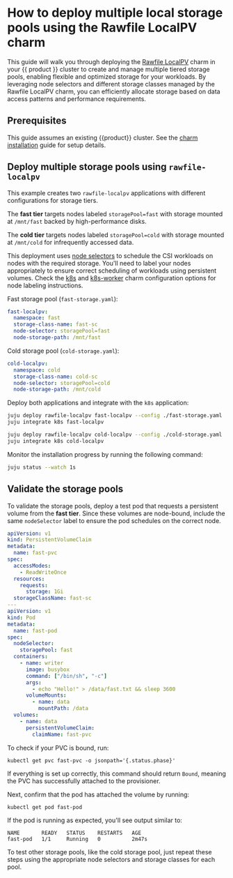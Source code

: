 # How to deploy multiple local storage pools using the Rawfile LocalPV charm

This guide will walk you through deploying the [Rawfile LocalPV] charm in your
{{ product }} cluster to create and manage multiple tiered storage pools,
enabling flexible and optimized storage for your workloads. By leveraging node
selectors and different storage classes managed by the Rawfile LocalPV charm,
you can efficiently allocate storage based on data access patterns and
performance requirements.

## Prerequisites

This guide assumes an existing {{product}} cluster. See the
[charm installation] guide for setup details.


## Deploy multiple storage pools using `rawfile-localpv`

This example creates two `rawfile-localpv` applications with different
configurations for storage tiers.

The **fast tier** targets nodes labeled `storagePool=fast` with storage mounted
at `/mnt/fast` backed by high-performance disks.

The **cold tier** targets nodes labeled `storagePool=cold` with storage mounted
at `/mnt/cold` for infrequently accessed data.

This deployment uses [node selectors] to schedule the CSI workloads on nodes
with the required storage. You'll need to label your nodes appropriately to
ensure correct scheduling of workloads using persistent volumes. Check the
[k8s][k8s node labels] and [k8s-worker][k8s-worker node labels] charm
configuration options for node labeling instructions.

Fast storage pool (`fast-storage.yaml`):

```yaml
fast-localpv:
  namespace: fast
  storage-class-name: fast-sc
  node-selector: storagePool=fast
  node-storage-path: /mnt/fast
```

Cold storage pool (`cold-storage.yaml`):

```yaml
cold-localpv:
  namespace: cold
  storage-class-name: cold-sc
  node-selector: storagePool=cold
  node-storage-path: /mnt/cold
```

Deploy both applications and integrate with the `k8s` application:

```bash
juju deploy rawfile-localpv fast-localpv --config ./fast-storage.yaml
juju integrate k8s fast-localpv

juju deploy rawfile-localpv cold-localpv --config ./cold-storage.yaml
juju integrate k8s cold-localpv
```

Monitor the installation progress by running the following command:

```bash
juju status --watch 1s
```

## Validate the storage pools

To validate the storage pools, deploy a test pod that requests a persistent
volume from the **fast tier**. Since these volumes are node-bound, include the
same `nodeSelector` label to ensure the pod schedules on the correct node.

```yaml
apiVersion: v1
kind: PersistentVolumeClaim
metadata:
  name: fast-pvc
spec:
  accessModes:
    - ReadWriteOnce
  resources:
    requests:
      storage: 1Gi
  storageClassName: fast-sc
---
apiVersion: v1
kind: Pod
metadata:
  name: fast-pod
spec:
  nodeSelector:
    storagePool: fast
  containers:
    - name: writer
      image: busybox
      command: ["/bin/sh", "-c"]
      args:
        - echo "Hello!" > /data/fast.txt && sleep 3600
      volumeMounts:
        - name: data
          mountPath: /data
  volumes:
    - name: data
      persistentVolumeClaim:
        claimName: fast-pvc
```

To check if your PVC is bound, run:

```
kubectl get pvc fast-pvc -o jsonpath='{.status.phase}'
```

If everything is set up correctly, this command should return `Bound`, meaning
the PVC has successfully attached to the provisioner.

Next, confirm that the pod has attached the volume by running:

```
kubectl get pod fast-pod
```

If the pod is running as expected, you'll see output similar to:

```
NAME       READY   STATUS    RESTARTS   AGE
fast-pod   1/1     Running   0          2m47s
```

To test other storage pools, like the cold storage pool, just repeat these
steps using the appropriate node selectors and storage classes for each pool.

<!-- LINKS -->
[charm installation]: ./charm
[k8s]: https://charmhub.io/k8s
[k8s node labels]: https://charmhub.io/k8s/configurations#node-labels
[k8s-worker]: https://charmhub.io/k8s-worker
[k8s-worker node labels]: https://charmhub.io/k8s-worker/configurations#node-labels
[Rawfile LocalPV]: https://charmhub.io/rawfile-localpv
[node selectors]: https://kubernetes.io/docs/concepts/scheduling-eviction/assign-pod-node/#nodeselector
